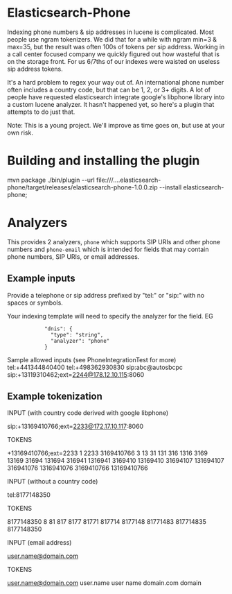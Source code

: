 # Elasticsearch-Phone

Indexing phone numbers & sip addresses in lucene is complicated. Most people use ngram tokenizers. We did that for a while with ngram min=3 & max=35, but the result was often 100s of tokens per sip address. Working in a call center focused company we quickly figured out how wasteful that is on the storage front. For us 6/7ths of our indexes were waisted on useless sip address tokens.

It's a hard problem to regex your way out of. An international phone number often includes a country code, but that can be 1, 2, or 3+ digits. A lot of people have requested elasticsearch integrate google's libphone library into a custom lucene analyzer. It hasn't happened yet, so here's a plugin that attempts to do just that.

Note: This is a young project. We'll improve as time goes on, but use at your own risk.

# Building and installing the plugin
mvn package
./bin/plugin --url file:///....elasticsearch-phone/target/releases/elasticsearch-phone-1.0.0.zip --install elasticsearch-phone;

# Analyzers

This provides 2 analyzers, `phone` which supports SIP URIs and other phone numbers and `phone-email` which is intended for fields that may contain phone numbers, SIP URIs, or email addresses.

## Example inputs

Provide a telephone or sip address prefixed by "tel:" or "sip:" with no spaces or symbols.

Your indexing template will need to specify the analyzer for the field. EG
```
            "dnis": {
              "type": "string",
              "analyzer": "phone"
            }
```

Sample allowed inputs (see PhoneIntegrationTest for more)
tel:+441344840400
tel:+498362930830
sip:abc@autosbcpc
sip:+13119310462;ext=2244@178.12.10.115:8060

## Example tokenization

INPUT (with country code derived with google libphone)

sip:+13169410766;ext=2233@172.17.10.117:8060

TOKENS

+13169410766;ext=2233
1
2233
3169410766
3
13
31
131
316
1316
3169
13169
31694
131694
316941
1316941
3169410
13169410
31694107
131694107
316941076
1316941076
3169410766
13169410766

INPUT (without a country code)

tel:8177148350

TOKENS

8177148350
8
81
817
8177
81771
817714
8177148
81771483
817714835
8177148350

INPUT (email address)

user.name@domain.com

TOKENS

user.name@domain.com
user.name
user
name
domain.com
domain
